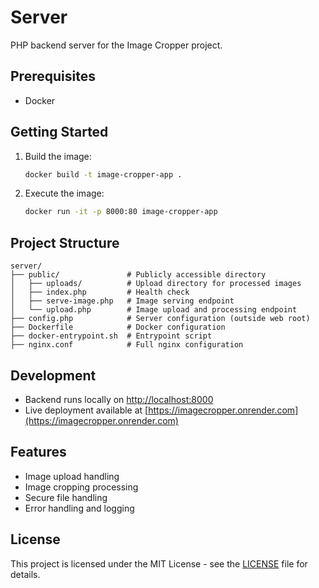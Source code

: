 # Server

PHP backend server for the Image Cropper project.

## Prerequisites

- Docker

## Getting Started

1. Build the image:
   ```bash
   docker build -t image-cropper-app .
   ```

2. Execute the image:
   ```bash
   docker run -it -p 8000:80 image-cropper-app
   ```

## Project Structure

```
server/
├── public/               # Publicly accessible directory
│   ├── uploads/          # Upload directory for processed images
│   ├── index.php         # Health check
│   ├── serve-image.php   # Image serving endpoint
│   └── upload.php        # Image upload and processing endpoint
├── config.php            # Server configuration (outside web root)
├── Dockerfile            # Docker configuration
├── docker-entrypoint.sh  # Entrypoint script
├── nginx.conf            # Full nginx configuration
```

## Development

- Backend runs locally on [http://localhost:8000](http://localhost:8000)
- Live deployment available at [https://imagecropper.onrender.com](https://imagecropper.onrender.com)

## Features

- Image upload handling
- Image cropping processing
- Secure file handling
- Error handling and logging

## License

This project is licensed under the MIT License - see the [LICENSE](../LICENSE) file for details.
